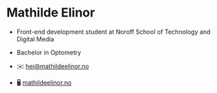 # Mathilde Elinor

- Front-end development student at Noroff School of Technology and Digital Media
- Bachelor in Optometry

- ✉️ [hei@mathildeelinor.no](mailto:hei@mathildeelinor.no)
- 🖥 [mathildeelinor.no](https://www.mathildeelinor.no)

<!--
**mathildeew/mathildeew** is a ✨ _special_ ✨ repository because its `README.md` (this file) appears on your GitHub profile.

Here are some ideas to get you started:

- 🔭 I’m currently working on ...
- 🌱 I’m currently learning ...
- 👯 I’m looking to collaborate on ...
- 🤔 I’m looking for help with ...
- 💬 Ask me about ...
- 📫 How to reach me: ...
- 😄 Pronouns: ...
- ⚡ Fun fact: ...
-->
